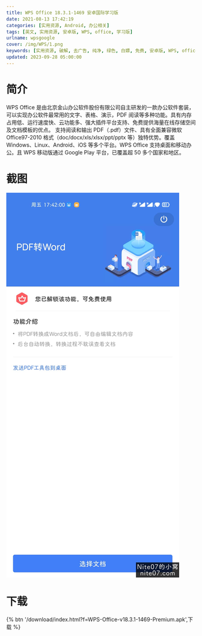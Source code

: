 ```yaml
---
title: WPS Office 18.3.1-1469 安卓国际学习版
date: 2021-08-13 17:42:19
categories: [实用资源, Android, 办公相关]
tags: [英文, 实用资源, 安卓版, WPS, office, 学习版]
urlname: wpsgoogle
cover: /img/WPS/1.png
keywords: [实用资源, 破解, 去广告, 纯净, 绿色, 白嫖, 免费, 安卓版, WPS, office, 学习版]
updated: 2023-09-28 05:00:00
---
```


# 简介

WPS Office 是由北京金山办公软件股份有限公司自主研发的一款办公软件套装，可以实现办公软件最常用的文字、表格、演示，PDF 阅读等多种功能。具有内存占用低、运行速度快、云功能多、强大插件平台支持、免费提供海量在线存储空间及文档模板的优点。
支持阅读和输出 PDF（.pdf）文件、具有全面兼容微软 Office97-2010 格式（doc/docx/xls/xlsx/ppt/pptx 等）独特优势。覆盖 Windows、Linux、Android、iOS 等多个平台。WPS Office 支持桌面和移动办公。且 WPS 移动版通过 Google Play 平台，已覆盖超 50 多个国家和地区。

# 截图

![](/img/WPS/2.jpg)

# 下载

{% btn '/download/index.html?f=WPS-Office-v18.3.1-1469-Premium.apk',下载 %}
